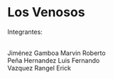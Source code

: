 # Los Venosos

Integrantes:<br><br>

Jiménez Gamboa Marvin Roberto<br>
Peña Hernandez Luis Fernando<br>
Vazquez Rangel  Erick<br>
